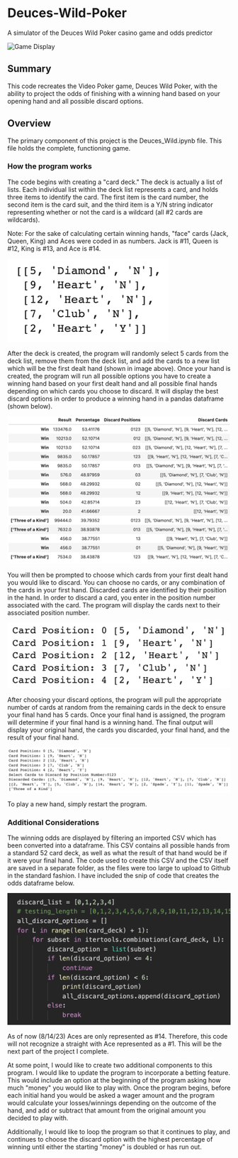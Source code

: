 # Deuces-Wild-Poker
A simulator of the Deuces Wild Poker casino game and odds predictor 

![Game Display](images/Game_screenshot.png "Actual Deuces Wild Game Display")

## Summary
This code recreates the Video Poker game, Deuces Wild Poker, with the ability to project the odds of finishing with a winning hand based on your opening hand and all possible discard options. 

## Overview
The primary component of this project is the Deuces_Wild.ipynb file. This file holds the complete, functioning game.

### How the program works
The code begins with creating a "card deck." The deck is actually a list of lists. Each individual list within the deck list represents a card, and holds three items to identify the card. The first item is the card number, the second item is the card suit, and the third item is a Y/N string indicator representing whether or not the card is a wildcard (all #2 cards are wildcards). 

Note: For the sake of calculating certain winning hands, "face" cards (Jack, Queen, King) and Aces were coded in as numbers. Jack is #11, Queen is #12, King is #13, and Ace is #14. 

![Example First Dealt Hand](images/First_hand.png "Example of a First Dealt Hand")

After the deck is created, the program will randomly select 5 cards from the deck list, remove them from the deck list, and add the cards to a new list which will be the first dealt hand (shown in image above). Once your hand is created, the program will run all possible options you have to create a winning hand based on your first dealt hand and all possible final hands depending on which cards you choose to discard. It will display the best discard options in order to produce a winning hand in a pandas dataframe (shown below). 

![Example Odds Dataframe](images/Odds_dataframe.png "Example of the Projected Odds Dataframe")

You will then be prompted to choose which cards from your first dealt hand you would like to discard. You can choose no cards, or any combination of the cards in your first hand. Discarded cards are identified by their position in the hand. In order to discard a card, you enter in the position number associated with the card. The program will display the cards next to their associated position number. 

![Example Hand with Position Numbers](images/Card_hand.png "Example of Hand Displayed with Position Numbers")

After choosing your discard options, the program will pull the appropriate number of cards at random from the remaining cards in the deck to ensure your final hand has 5 cards. Once your final hand is assigned, the program will determine if your final hand is a winning hand. The final output will display your original hand, the cards you discarded, your final hand, and the result of your final hand. 

![Example Final Output](images/Final_output.png "Example of the Program's Final Output")

To play a new hand, simply restart the program.

### Additional Considerations
The winning odds are displayed by filtering an imported CSV which has been converted into a dataframe. This CSV contains all possible hands from a standard 52 card deck, as well as what the result of that hand would be if it were your final hand. The code used to create this CSV and the CSV itself are saved in a separate folder, as the files were too large to upload to Github in the standard fashion. I have included the snip of code that creates the odds dataframe below.

![Odds Dataframe Code](images/Odds_dataframe_code.png "Code that Created the Odds Dataframe")

As of now (8/14/23) Aces are only represented as #14. Therefore, this code will not recognize a straight with Ace represented as a #1. This will be the next part of the project I complete.

At some point, I would like to create two additional components to this program. I would like to update the program to incorporate a betting feature. This would include an option at the beginning of the program asking how much "money" you would like to play with. Once the program begins, before each initial hand you would be asked a wager amount and the program would calculate your losses/winnings depending on the outcome of the hand, and add or subtract that amount from the original amount you decided to play with. 

Additionally, I would like to loop the program so that it continues to play, and continues to choose the discard option with the highest percentage of winning until either the starting "money" is doubled or has run out. 







